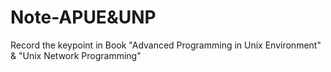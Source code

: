 # Note-APUE&UNP
Record the keypoint in Book "Advanced Programming in Unix Environment" & "Unix Network Programming"
